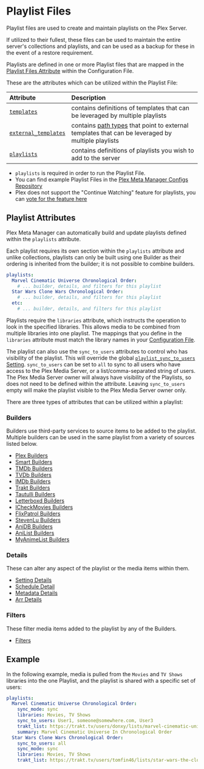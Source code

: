 # Playlist Files

Playlist files are used to create and maintain playlists on the Plex Server.

If utilized to their fullest, these files can be used to maintain the entire server's collections and playlists, and can be used as a backup for these in the event of a restore requirement.

Playlists are defined in one or more Playlist files that are mapped in the [Playlist Files Attribute](../config/libraries.md#playlist-files-attribute) within the Configuration File.

These are the attributes which can be utilized within the Playlist File:

| Attribute                                               | Description                                                                                                         |
|:--------------------------------------------------------|:--------------------------------------------------------------------------------------------------------------------|
| [`templates`](templates)                                | contains definitions of templates that can be leveraged by multiple playlists                                       |
| [`external_templates`](templates.md#external-templates) | contains [path types](../config/paths) that point to external templates that can be leveraged by multiple playlists |
| [`playlists`](#playlist-attributes)                     | contains definitions of playlists you wish to add to the server                                                     |

* `playlists` is required in order to run the Playlist File.
* You can find example Playlist Files in the [Plex Meta Manager Configs Repository](https://github.com/meisnate12/Plex-Meta-Manager-Configs/tree/master/PMM)
* Plex does not support the "Continue Watching" feature for playlists, you can [vote for the feature here](https://forums.plex.tv/t/playlists-remember-position-for-subsequent-resume/84866/39)

## Playlist Attributes

Plex Meta Manager can automatically build and update playlists defined within the `playlists` attribute.

Each playlist requires its own section within the `playlists` attribute and unlike collections, playlists can only be built using one Builder as their ordering is inherited from the builder; it is not possible to combine builders.

```yaml
playlists:
  Marvel Cinematic Universe Chronological Order:
    # ... builder, details, and filters for this playlist
  Star Wars Clone Wars Chronological Order:
    # ... builder, details, and filters for this playlist
  etc:
    # ... builder, details, and filters for this playlist
```

Playlists require the `libraries` attribute, which instructs the operation to look in the specified libraries. This allows media to be combined from multiple libraries into one playlist. The mappings that you define in the `libraries` attribute must match the library names in your [Configuration File](../config/configuration).

The playlist can also use the `sync_to_users` attributes to control who has visibility of the playlist. This will override the global [`playlist_sync_to_users` Setting](../config/settings.md#playlist-sync-to-users). `sync_to_users` can be set to `all` to sync to all users who have access to the Plex Media Server, or a list/comma-separated string of users. The Plex Media Server owner will always have visibility of the Playlists, so does not need to be defined within the attribute. Leaving `sync_to_users` empty will make the playlist visible to the Plex Media Server owner only.

There are three types of attributes that can be utilized within a playlist:

### Builders

Builders use third-party services to source items to be added to the playlist. Multiple builders can be used in the same playlist from a variety of sources listed below.

* [Plex Builders](builders/plex)
* [Smart Builders](builders/smart)
* [TMDb Builders](builders/tmdb)
* [TVDb Builders](builders/tvdb)
* [IMDb Builders](builders/imdb)
* [Trakt Builders](builders/trakt)
* [Tautulli Builders](builders/tautulli)
* [Letterboxd Builders](builders/letterboxd)
* [ICheckMovies Builders](builders/icheckmovies)
* [FlixPatrol Builders](builders/flixpatrol)
* [StevenLu Builders](builders/stevenlu)
* [AniDB Builders](builders/anidb)
* [AniList Builders](builders/anilist)
* [MyAnimeList Builders](builders/myanimelist)

### Details

These can alter any aspect of the playlist or the media items within them.

* [Setting Details](details/setting)
* [Schedule Detail](details/schedule)
* [Metadata Details](details/metadata)
* [Arr Details](details/arr)

### Filters

These filter media items added to the playlist by any of the Builders.

* [Filters](filters)

## Example

In the following example, media is pulled from the `Movies` and `TV Shows` libraries into the one Playlist, and the playlist is shared with a specific set of users:

```yaml
playlists:
  Marvel Cinematic Universe Chronological Order:
    sync_mode: sync
    libraries: Movies, TV Shows
    sync_to_users: User1, someone@somewhere.com, User3
    trakt_list: https://trakt.tv/users/donxy/lists/marvel-cinematic-universe?sort=rank,asc
    summary: Marvel Cinematic Universe In Chronological Order
  Star Wars Clone Wars Chronological Order:
    sync_to_users: all
    sync_mode: sync
    libraries: Movies, TV Shows
    trakt_list: https://trakt.tv/users/tomfin46/lists/star-wars-the-clone-wars-chronological-episode-order
``` 
